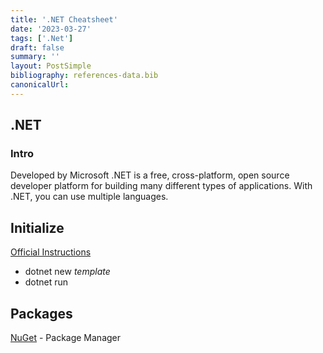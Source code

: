 ```yaml
---
title: '.NET Cheatsheet'
date: '2023-03-27'
tags: ['.Net']
draft: false
summary: ''
layout: PostSimple
bibliography: references-data.bib
canonicalUrl:
---
```


## .NET

### Intro

Developed by Microsoft .NET is a free, cross-platform, open source developer platform for building many different types of applications. With .NET, you can use multiple languages.

## Initialize

[Official Instructions](https://learn.microsoft.com/en-us/aspnet/core/getting-started/?view=aspnetcore-7.0&tabs=macos)

- dotnet new _template_
- dotnet run

## Packages

[NuGet](https://www.nuget.org/) - Package Manager
